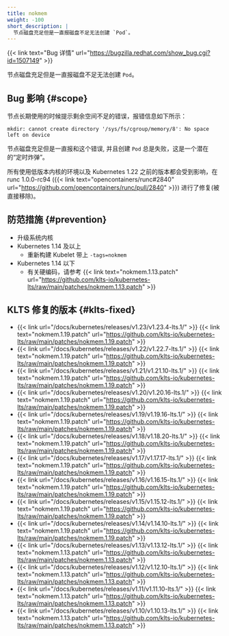 ```yaml
---
title: nokmem
weight: -100
short_description: |
  节点磁盘充足但是一直报磁盘不足无法创建 `Pod`。
---
```


{{< link text="Bug 详情" url="https://bugzilla.redhat.com/show_bug.cgi?id=1507149" >}}

节点磁盘充足但是一直报磁盘不足无法创建 `Pod`。

## Bug 影响 {#scope}

节点长期使用的时候提示剩余空间不足的错误，报错信息如下所示：

```
mkdir: cannot create directory '/sys/fs/cgroup/memory/8': No space left on device
```

节点磁盘充足但是一直报和这个错误, 并且创建 `Pod` 总是失败，这是一个潜在的“定时炸弹”。

所有使用低版本内核的环境以及 Kubernetes 1.22 之前的版本都会受到影响，在 runc 1.0.0-rc94 ({{< link text="opencontainers/runc#2840" url="https://github.com/opencontainers/runc/pull/2840" >}}) 进行了修复(被直接移除)。

## 防范措施 {#prevention}

- 升级系统内核
- Kubernetes 1.14 及以上
  - 重新构建 Kubelet 带上 `-tags=nokmem`
- Kubernetes 1.14 以下
  - 有关硬编码，请参考 {{< link text="nokmem.1.13.patch" url="https://github.com/klts-io/kubernetes-lts/raw/main/patches/nokmem.1.13.patch" >}}


## KLTS 修复的版本 {#klts-fixed}

- {{< link url="/docs/kubernetes/releases/v1.23/v1.23.4-lts.1/" >}} {{< link text="nokmem.1.19.patch" url="https://github.com/klts-io/kubernetes-lts/raw/main/patches/nokmem.1.19.patch" >}}
- {{< link url="/docs/kubernetes/releases/v1.22/v1.22.7-lts.1/" >}} {{< link text="nokmem.1.19.patch" url="https://github.com/klts-io/kubernetes-lts/raw/main/patches/nokmem.1.19.patch" >}}
- {{< link url="/docs/kubernetes/releases/v1.21/v1.21.10-lts.1/" >}} {{< link text="nokmem.1.19.patch" url="https://github.com/klts-io/kubernetes-lts/raw/main/patches/nokmem.1.19.patch" >}}
- {{< link url="/docs/kubernetes/releases/v1.20/v1.20.16-lts.1/" >}} {{< link text="nokmem.1.19.patch" url="https://github.com/klts-io/kubernetes-lts/raw/main/patches/nokmem.1.19.patch" >}}
- {{< link url="/docs/kubernetes/releases/v1.19/v1.19.16-lts.1/" >}} {{< link text="nokmem.1.19.patch" url="https://github.com/klts-io/kubernetes-lts/raw/main/patches/nokmem.1.19.patch" >}}
- {{< link url="/docs/kubernetes/releases/v1.18/v1.18.20-lts.1/" >}} {{< link text="nokmem.1.19.patch" url="https://github.com/klts-io/kubernetes-lts/raw/main/patches/nokmem.1.19.patch" >}}
- {{< link url="/docs/kubernetes/releases/v1.17/v1.17.17-lts.1/" >}} {{< link text="nokmem.1.19.patch" url="https://github.com/klts-io/kubernetes-lts/raw/main/patches/nokmem.1.19.patch" >}}
- {{< link url="/docs/kubernetes/releases/v1.16/v1.16.15-lts.1/" >}} {{< link text="nokmem.1.19.patch" url="https://github.com/klts-io/kubernetes-lts/raw/main/patches/nokmem.1.19.patch" >}}
- {{< link url="/docs/kubernetes/releases/v1.15/v1.15.12-lts.1/" >}} {{< link text="nokmem.1.19.patch" url="https://github.com/klts-io/kubernetes-lts/raw/main/patches/nokmem.1.19.patch" >}}
- {{< link url="/docs/kubernetes/releases/v1.14/v1.14.10-lts.1/" >}} {{< link text="nokmem.1.19.patch" url="https://github.com/klts-io/kubernetes-lts/raw/main/patches/nokmem.1.19.patch" >}}
- {{< link url="/docs/kubernetes/releases/v1.13/v1.13.12-lts.1/" >}} {{< link text="nokmem.1.13.patch" url="https://github.com/klts-io/kubernetes-lts/raw/main/patches/nokmem.1.13.patch" >}}
- {{< link url="/docs/kubernetes/releases/v1.12/v1.12.10-lts.1/" >}} {{< link text="nokmem.1.13.patch" url="https://github.com/klts-io/kubernetes-lts/raw/main/patches/nokmem.1.13.patch" >}}
- {{< link url="/docs/kubernetes/releases/v1.11/v1.11.10-lts.1/" >}} {{< link text="nokmem.1.13.patch" url="https://github.com/klts-io/kubernetes-lts/raw/main/patches/nokmem.1.13.patch" >}}
- {{< link url="/docs/kubernetes/releases/v1.10/v1.10.13-lts.1/" >}} {{< link text="nokmem.1.13.patch" url="https://github.com/klts-io/kubernetes-lts/raw/main/patches/nokmem.1.13.patch" >}}
